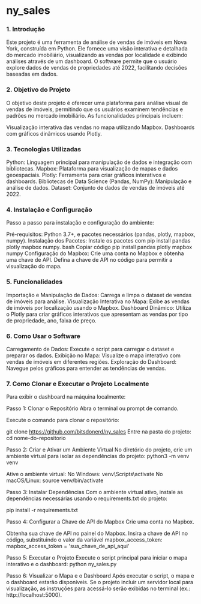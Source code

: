 # ny_sales

### 1. Introdução
Este projeto é uma ferramenta de análise de vendas de imóveis em Nova York, construída em Python. Ele fornece uma visão interativa e detalhada do mercado imobiliário, visualizando as vendas por localidade e exibindo análises através de um dashboard. O software permite que o usuário explore dados de vendas de propriedades até 2022, facilitando decisões baseadas em dados.

### 2. Objetivo do Projeto
O objetivo deste projeto é oferecer uma plataforma para análise visual de vendas de imóveis, permitindo que os usuários examinem tendências e padrões no mercado imobiliário. As funcionalidades principais incluem:

Visualização interativa das vendas no mapa utilizando Mapbox.
Dashboards com gráficos dinâmicos usando Plotly.

### 3. Tecnologias Utilizadas
Python: Linguagem principal para manipulação de dados e integração com bibliotecas.
Mapbox: Plataforma para visualização de mapas e dados geoespaciais.
Plotly: Ferramenta para criar gráficos interativos e dashboards.
Bibliotecas de Data Science (Pandas, NumPy): Manipulação e análise de dados.
Dataset: Conjunto de dados de vendas de imóveis até 2022.

### 4. Instalação e Configuração
Passo a passo para instalação e configuração do ambiente:

Pré-requisitos: Python 3.7+, e pacotes necessários (pandas, plotly, mapbox, numpy).
Instalação dos Pacotes: Instale os pacotes com pip install pandas plotly mapbox numpy.
bash
Copiar código
pip install pandas plotly mapbox numpy
Configuração do Mapbox:
Crie uma conta no Mapbox e obtenha uma chave de API.
Defina a chave de API no código para permitir a visualização do mapa.

### 5. Funcionalidades
Importação e Manipulação de Dados: Carrega e limpa o dataset de vendas de imóveis para análise.
Visualização Interativa no Mapa: Exibe as vendas de imóveis por localização usando o Mapbox.
Dashboard Dinâmico: Utiliza o Plotly para criar gráficos interativos que apresentam as vendas por tipo de propriedade, ano, faixa de preço.

### 6. Como Usar o Software
Carregamento de Dados: Execute o script para carregar o dataset e preparar os dados.
Exibição no Mapa: Visualize o mapa interativo com vendas de imóveis em diferentes regiões.
Exploração do Dashboard: Navegue pelos gráficos para entender as tendências de vendas.

### 7. Como Clonar e Executar o Projeto Localmente
Para exibir o dashboard na máquina localmente:

Passo 1: Clonar o Repositório
Abra o terminal ou prompt de comando.

Execute o comando para clonar o repositório:

git clone https://github.com/bitsdonerd/ny_sales
Entre na pasta do projeto: cd nome-do-repositorio

Passo 2: Criar e Ativar um Ambiente Virtual
No diretório do projeto, crie um ambiente virtual para isolar as dependências do projeto:
python3 -m venv venv

Ative o ambiente virtual:
No Windows: venv\Scripts\activate
No macOS/Linux: source venv/bin/activate

Passo 3: Instalar Dependências
Com o ambiente virtual ativo, instale as dependências necessárias usando o requirements.txt do projeto:

pip install -r requirements.txt

Passo 4: Configurar a Chave de API do Mapbox
Crie uma conta no Mapbox.

Obtenha sua chave de API no painel do Mapbox.
Insira a chave de API no código, substituindo o valor da variável mapbox_access_token:
mapbox_access_token = 'sua_chave_de_api_aqui'

Passo 5: Executar o Projeto
Execute o script principal para iniciar o mapa interativo e o dashboard:
python ny_sales.py

Passo 6: Visualizar o Mapa e o Dashboard
Após executar o script, o mapa e o dashboard estarão disponíveis. Se o projeto incluir um servidor local para visualização, as instruções para acessá-lo serão exibidas no terminal (ex.: http://localhost:5000).